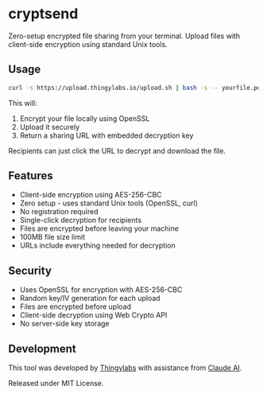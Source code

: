 # cryptsend

Zero-setup encrypted file sharing from your terminal. Upload files with client-side encryption using standard Unix tools.

## Usage

```bash
curl -s https://upload.thingylabs.io/upload.sh | bash -s -- yourfile.pdf
```

This will:
1. Encrypt your file locally using OpenSSL
2. Upload it securely
3. Return a sharing URL with embedded decryption key

Recipients can just click the URL to decrypt and download the file.

## Features

- Client-side encryption using AES-256-CBC
- Zero setup - uses standard Unix tools (OpenSSL, curl)
- No registration required
- Single-click decryption for recipients
- Files are encrypted before leaving your machine
- 100MB file size limit
- URLs include everything needed for decryption

## Security

- Uses OpenSSL for encryption with AES-256-CBC
- Random key/IV generation for each upload
- Files are encrypted before upload
- Client-side decryption using Web Crypto API
- No server-side key storage

## Development

This tool was developed by [Thingylabs](https://thingylabs.io) with assistance from [Claude AI](https://anthropic.com/claude).

Released under MIT License.
